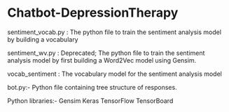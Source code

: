 # Chatbot-DepressionTherapy

sentiment_vocab.py : The python file to train the sentiment analysis model by building a vocabulary

sentiment_wv.py : Deprecated; The python file to train the sentiment analysis model by first building a Word2Vec model using Gensim.

vocab_sentiment : The vocabulary model for the sentiment analysis model

bot.py:- Python file containing tree structure of responses.

Python libraries:-
Gensim
Keras
TensorFlow
TensorBoard
